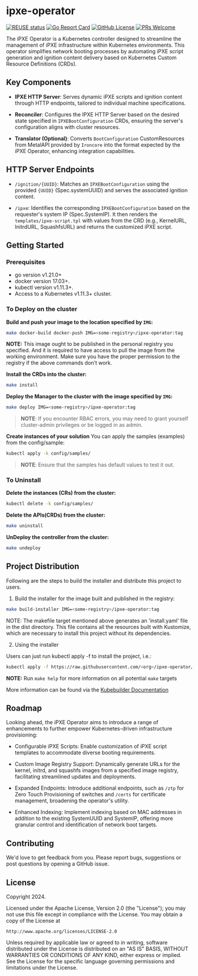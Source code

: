 # ipxe-operator

[![REUSE status](https://api.reuse.software/badge/github.com/ironcore-dev/ipxe-operator)](https://api.reuse.software/info/github.com/ironcore-dev/ipxe-operator)
[![Go Report Card](https://goreportcard.com/badge/github.com/ironcore-dev/ipxe-operator)](https://goreportcard.com/report/github.com/ironcore-dev/ipxe-operator)
[![GitHub License](https://img.shields.io/static/v1?label=License&message=Apache-2.0&color=blue)](LICENSE)
[![PRs Welcome](https://img.shields.io/badge/PRs-welcome-brightgreen.svg)](https://makeapullrequest.com)

The iPXE Operator is a Kubernetes controller designed to streamline the management of iPXE infrastructure within Kubernetes environments. This operator simplifies network booting processes by automating iPXE script generation and ignition content delivery based on Kubernetes Custom Resource Definitions (CRDs).

## Key Components
- __IPXE HTTP Server__: Serves dynamic iPXE scripts and ignition content through HTTP endpoints, tailored to individual machine specifications.

- __Reconciler__: Configures the IPXE HTTP Server based on the desired state specified in `IPXEBootConfiguration` CRDs, ensuring the server's configuration aligns with cluster resources.

- __Translator (Optional)__: Converts `BootConfiguration` CustomResources from MetalAPI provided by `Ironcore` into the format expected by the iPXE Operator, enhancing integration capabilities.


## HTTP Server Endpoints
- `/ignition/{UUID}`: Matches an `IPXEBootConfiguration` using the provided `{UUID}` (Spec.systemUUID) and serves the associated ignition content.

- `/ipxe`: Identifies the corresponding `IPXEBootConfiguration` based on the requester's system IP (Spec.SystemIP). It then renders the `templates/ipxe-script.tpl` with values from the CRD (e.g., KernelURL, InitrdURL, SquashfsURL) and returns the customized iPXE script.

## Getting Started

### Prerequisites
- go version v1.21.0+
- docker version 17.03+.
- kubectl version v1.11.3+.
- Access to a Kubernetes v1.11.3+ cluster.

### To Deploy on the cluster
**Build and push your image to the location specified by `IMG`:**

```sh
make docker-build docker-push IMG=<some-registry>/ipxe-operator:tag
```

**NOTE:** This image ought to be published in the personal registry you specified. 
And it is required to have access to pull the image from the working environment. 
Make sure you have the proper permission to the registry if the above commands don’t work.

**Install the CRDs into the cluster:**

```sh
make install
```

**Deploy the Manager to the cluster with the image specified by `IMG`:**

```sh
make deploy IMG=<some-registry>/ipxe-operator:tag
```

> **NOTE**: If you encounter RBAC errors, you may need to grant yourself cluster-admin 
privileges or be logged in as admin.

**Create instances of your solution**
You can apply the samples (examples) from the config/sample:

```sh
kubectl apply -k config/samples/
```

>**NOTE**: Ensure that the samples has default values to test it out.

### To Uninstall
**Delete the instances (CRs) from the cluster:**

```sh
kubectl delete -k config/samples/
```

**Delete the APIs(CRDs) from the cluster:**

```sh
make uninstall
```

**UnDeploy the controller from the cluster:**

```sh
make undeploy
```

## Project Distribution

Following are the steps to build the installer and distribute this project to users.

1. Build the installer for the image built and published in the registry:

```sh
make build-installer IMG=<some-registry>/ipxe-operator:tag
```

NOTE: The makefile target mentioned above generates an 'install.yaml'
file in the dist directory. This file contains all the resources built
with Kustomize, which are necessary to install this project without
its dependencies.

2. Using the installer

Users can just run kubectl apply -f <URL for YAML BUNDLE> to install the project, i.e.:

```sh
kubectl apply -f https://raw.githubusercontent.com/<org>/ipxe-operator/<tag or branch>/dist/install.yaml
```

**NOTE:** Run `make help` for more information on all potential `make` targets

More information can be found via the [Kubebuilder Documentation](https://book.kubebuilder.io/introduction.html)


## Roadmap
Looking ahead, the iPXE Operator aims to introduce a range of enhancements to further empower Kubernetes-driven infrastructure provisioning:

- Configurable iPXE Scripts: Enable customization of iPXE script templates to accommodate diverse booting requirements.

- Custom Image Registry Support: Dynamically generate URLs for the kernel, initrd, and squashfs images from a specified image registry, facilitating streamlined updates and deployments.

- Expanded Endpoints: Introduce additional endpoints, such as `/ztp` for Zero Touch Provisioning of switches and `/certs` for certificate management, broadening the operator's utility.

- Enhanced Indexing: Implement indexing based on MAC addresses in addition to the existing SystemUUID and SystemIP, offering more granular control and identification of network boot targets.


## Contributing

We'd love to get feedback from you. Please report bugs, suggestions or post questions by opening a GitHub issue.

## License

Copyright 2024.

Licensed under the Apache License, Version 2.0 (the "License");
you may not use this file except in compliance with the License.
You may obtain a copy of the License at

    http://www.apache.org/licenses/LICENSE-2.0

Unless required by applicable law or agreed to in writing, software
distributed under the License is distributed on an "AS IS" BASIS,
WITHOUT WARRANTIES OR CONDITIONS OF ANY KIND, either express or implied.
See the License for the specific language governing permissions and
limitations under the License.

